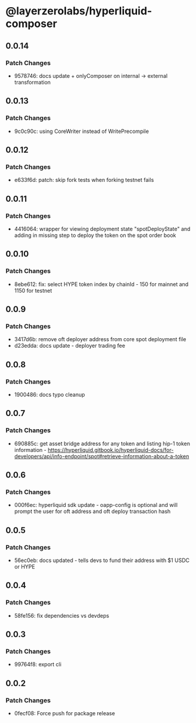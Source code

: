 # @layerzerolabs/hyperliquid-composer

## 0.0.14

### Patch Changes

- 9578746: docs update + onlyComposer on internal -> external transformation

## 0.0.13

### Patch Changes

- 9c0c90c: using CoreWriter instead of WritePrecompile

## 0.0.12

### Patch Changes

- e633f6d: patch: skip fork tests when forking testnet fails

## 0.0.11

### Patch Changes

- 4416064: wrapper for viewing deployment state "spotDeployState" and adding in missing step to deploy the token on the spot order book

## 0.0.10

### Patch Changes

- 8ebe612: fix: select HYPE token index by chainId - 150 for mainnet and 1150 for testnet

## 0.0.9

### Patch Changes

- 3417d6b: remove oft deployer address from core spot deployment file
- d23edda: docs update - deployer trading fee

## 0.0.8

### Patch Changes

- 1900486: docs typo cleanup

## 0.0.7

### Patch Changes

- 690885c: get asset bridge address for any token and listing hip-1 token information - https://hyperliquid.gitbook.io/hyperliquid-docs/for-developers/api/info-endpoint/spot#retrieve-information-about-a-token

## 0.0.6

### Patch Changes

- 000f6ec: hyperliquid sdk update - oapp-config is optional and will prompt the user for oft address and oft deploy transaction hash

## 0.0.5

### Patch Changes

- 56ec0eb: docs updated - tells devs to fund their address with $1 USDC or HYPE

## 0.0.4

### Patch Changes

- 58fe156: fix dependencies vs devdeps

## 0.0.3

### Patch Changes

- 99764f8: export cli

## 0.0.2

### Patch Changes

- 0fecf08: Force push for package release
